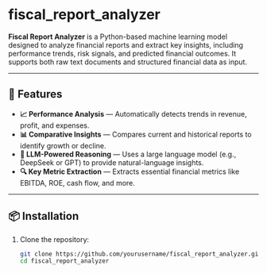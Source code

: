 # fiscal_report_analyzer
**Fiscal Report Analyzer** is a Python-based machine learning model designed to analyze financial reports and extract key insights, including performance trends, risk signals, and predicted financial outcomes. It supports both raw text documents and structured financial data as input.

---

## 🚀 Features

- **📈 Performance Analysis** — Automatically detects trends in revenue, profit, and expenses.
- **📊 Comparative Insights** — Compares current and historical reports to identify growth or decline.
- **🧠 LLM-Powered Reasoning** — Uses a large language model (e.g., DeepSeek or GPT) to provide natural-language insights.
- **🔍 Key Metric Extraction** — Extracts essential financial metrics like EBITDA, ROE, cash flow, and more.

---

## 📦 Installation

1. Clone the repository:
   ```bash
   git clone https://github.com/yourusername/fiscal_report_analyzer.git
   cd fiscal_report_analyzer
